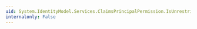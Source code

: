 ```yaml
---
uid: System.IdentityModel.Services.ClaimsPrincipalPermission.IsUnrestricted
internalonly: False
---
```

